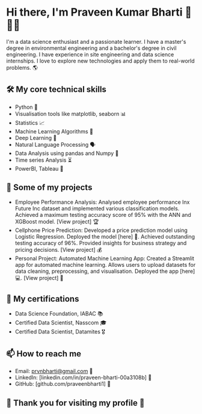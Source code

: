# Hi there, I'm Praveen Kumar Bharti 👋👨‍💻

I'm a data science enthusiast and a passionate learner. I have a master's degree in environmental engineering and a bachelor's degree in civil engineering. I have experience in site engineering and data science internships. I love to explore new technologies and apply them to real-world problems. 🌎

## 🛠️ My core technical skills

- Python 🐍
- Visualisation tools like matplotlib, seaborn 📊
- Statistics 📈
- Machine Learning Algorithms 🤖
- Deep Learning 🧠
- Natural Language Processing 🗣️
- Data Analysis using pandas and Numpy 🐼
- Time series Analysis ⏳
- PowerBI, Tableau 📌

## 🚀 Some of my projects

- Employee Performance Analysis: Analysed employee performance Inx Future Inc dataset and implemented various classification models. Achieved a maximum testing accuracy score of 95% with the ANN and XGBoost model. [View project] 🏆
- Cellphone Price Prediction: Developed a price prediction model using Logistic Regression. Deployed the model [here] 📱. Achieved outstanding testing accuracy of 96%. Provided insights for business strategy and pricing decisions. [View project] 💰
- Personal Project: Automated Machine Learning App: Created a Streamlit app for automated machine learning. Allows users to upload datasets for data cleaning, preprocessing, and visualisation. Deployed the app [here] 💻. [View project] 🚀

## 📜 My certifications

- Data Science Foundation, IABAC 📚
- Certified Data Scientist, Nasscom 🎓
- Certified Data Scientist, Datamites 🎖️

## 📫 How to reach me

- Email: prvnbharti@gmail.com 📧
- LinkedIn: [linkedin.com/in/praveen-bharti-00a3108b] 🔗
- GitHub: [github.com/praveenbharti1] 🐙

## 🙏 Thank you for visiting my profile 🙌
